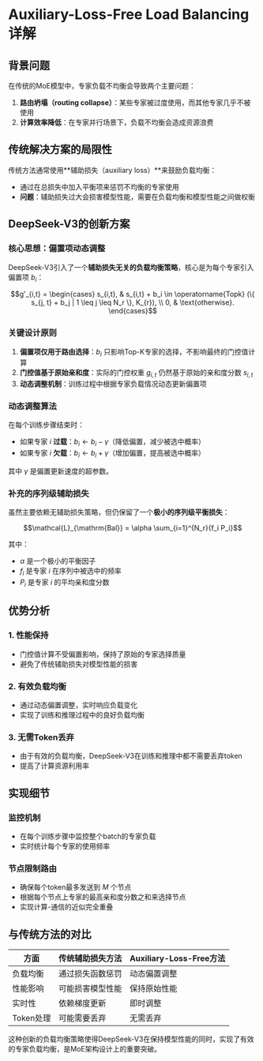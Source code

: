 # Auxiliary-Loss-Free Load Balancing 详解

## 背景问题

在传统的MoE模型中，专家负载不均衡会导致两个主要问题：
1. **路由坍塌（routing collapse）**：某些专家被过度使用，而其他专家几乎不被使用
2. **计算效率降低**：在专家并行场景下，负载不均衡会造成资源浪费

## 传统解决方案的局限性

传统方法通常使用**辅助损失（auxiliary loss）**来鼓励负载均衡：
- 通过在总损失中加入平衡项来惩罚不均衡的专家使用
- **问题**：辅助损失过大会损害模型性能，需要在负载均衡和模型性能之间做权衡

## DeepSeek-V3的创新方案

### 核心思想：偏置项动态调整

DeepSeek-V3引入了一个**辅助损失无关的负载均衡策略**，核心是为每个专家引入偏置项 $b_i$：

$$g'_{i,t} = \begin{cases} 
s_{i,t}, & s_{i,t} + b_i \in \operatorname{Topk} (\{ s_{j, t} + b_j | 1 \leq j \leq N_r \}, K_{r}), \\
0, & \text{otherwise}.
\end{cases}$$

### 关键设计原则

1. **偏置项仅用于路由选择**：$b_i$ 只影响Top-K专家的选择，不影响最终的门控值计算
2. **门控值基于原始亲和度**：实际的门控权重 $g_{i,t}$ 仍然基于原始的亲和度分数 $s_{i,t}$
3. **动态调整机制**：训练过程中根据专家负载情况动态更新偏置项

### 动态调整算法

在每个训练步骤结束时：
- 如果专家 $i$ **过载**：$b_i \leftarrow b_i - \gamma$（降低偏置，减少被选中概率）
- 如果专家 $i$ **欠载**：$b_i \leftarrow b_i + \gamma$（增加偏置，提高被选中概率）

其中 $\gamma$ 是偏置更新速度的超参数。

### 补充的序列级辅助损失

虽然主要依赖无辅助损失策略，但仍保留了一个**极小的序列级平衡损失**：

$$\mathcal{L}_{\mathrm{Bal}} = \alpha \sum_{i=1}^{N_r}{f_i P_i}$$

其中：
- $\alpha$ 是一个极小的平衡因子
- $f_i$ 是专家 $i$ 在序列中被选中的频率
- $P_i$ 是专家 $i$ 的平均亲和度分数

## 优势分析

### 1. 性能保持
- 门控值计算不受偏置影响，保持了原始的专家选择质量
- 避免了传统辅助损失对模型性能的损害

### 2. 有效负载均衡
- 通过动态偏置调整，实时响应负载变化
- 实现了训练和推理过程中的良好负载均衡

### 3. 无需Token丢弃
- 由于有效的负载均衡，DeepSeek-V3在训练和推理中都不需要丢弃token
- 提高了计算资源利用率

## 实现细节

### 监控机制
- 在每个训练步骤中监控整个batch的专家负载
- 实时统计每个专家的使用频率

### 节点限制路由
- 确保每个token最多发送到 $M$ 个节点
- 根据每个节点上专家的最高亲和度分数之和来选择节点
- 实现计算-通信的近似完全重叠

## 与传统方法的对比

| 方面 | 传统辅助损失方法 | Auxiliary-Loss-Free方法 |
|------|-----------------|------------------------|
| 负载均衡 | 通过损失函数惩罚 | 动态偏置调整 |
| 性能影响 | 可能损害模型性能 | 保持原始性能 |
| 实时性 | 依赖梯度更新 | 即时调整 |
| Token处理 | 可能需要丢弃 | 无需丢弃 |

这种创新的负载均衡策略使得DeepSeek-V3在保持模型性能的同时，实现了有效的专家负载均衡，是MoE架构设计上的重要突破。